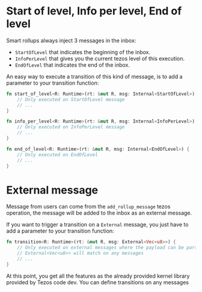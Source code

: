 # Start of level, Info per level, End of level

Smart rollups always inject 3 messages in the inbox:

- `StartOfLevel` that indicates the beginning of the inbox.
- `InfoPerLevel` that gives you the current tezos level of this execution.
- `EndOfLevel` that indicates the end of the inbox.

An easy way to execute a transition of this kind of message, is to add a parameter to your transition function:

```rust
fn start_of_level<R: Runtime>(rt: &mut R, msg: Internal<StartOfLevel>) {
    // Only executed on StartOfLevel message
    // ...
}

fn info_per_level<R: Runtime>(rt: &mut R, msg: Internal<InfoPerLevel>) {
    // Only executed on InfoPerLevel message
    // ...
}

fn end_of_level<R: Runtime>(rt: &mut R, msg: Internal<EndOfLevel>) {
    // Only executed on EndOfLevel
    // ...
}
```

# External message

Message from users can come from the `add_rollup_message` tezos operation, the message will be added to the inbox as an external message.

If you want to trigger a transition on a `External` message, you just have to add a parameter to your transition function:

```rust
fn transition<R: Runtime>(rt: &mut R, msg: External<Vec<u8>>) {
    // Only executed on external messages where the payload can be parsed as bytes
    // External<Vec<u8>> will match on any messages
    // ...
}
```

At this point, you get all the features as the already provided kernel library provided by Tezos code dev.
You can define transitions on any messages
